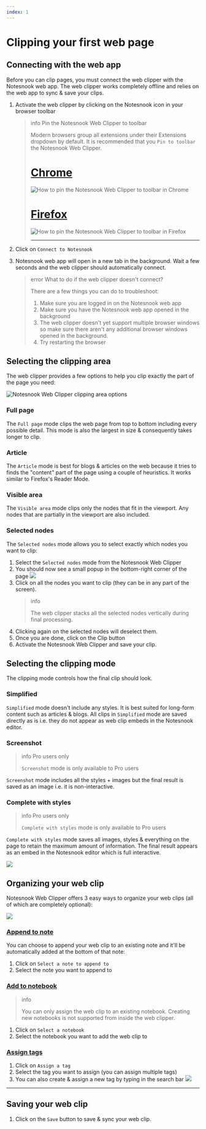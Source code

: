 ```yaml
---
index: 1
---
```


# Clipping your first web page

## Connecting with the web app

Before you can clip pages, you must connect the web clipper with the Notesnook web app. The web clipper works completely offline and relies on the web app to sync & save your clips.

1. Activate the web clipper by clicking on the Notesnook icon in your browser toolbar

   > info Pin the Notesnook Web Clipper to toolbar
   >
   > Modern browsers group all extensions under their Extensions dropdown by default. It is recommended that you `Pin to toolbar` the Notesnook Web Clipper.
   >
   > # [Chrome](#/tab/chrome)
   >
   > ![How to pin the Notesnook Web Clipper to toolbar in Chrome](/static/web-clipper/chrome-pin-to-toolbar.gif)
   >
   > # [Firefox](#/tab/firefox)
   >
   > ![How to pin the Notesnook Web Clipper to toolbar in Firefox](/static/web-clipper/firefox-pin-to-toolbar.gif)
   >
   > ***

2. Click on `Connect to Notesnook`
3. Notesnook web app will open in a new tab in the background. Wait a few seconds and the web clipper should automatically connect.
   > error What to do if the web clipper doesn't connect?
   >
   > There are a few things you can do to troubleshoot:
   >
   > 1. Make sure you are logged in on the Notesnook web app
   > 2. Make sure you have the Notesnook web app opened in the background
   > 3. The web clipper doesn't yet support multiple browser windows so make sure there aren't any additional browser windows opened in the background.
   > 4. Try restarting the browser

## Selecting the clipping area

The web clipper provides a few options to help you clip exactly the part of the page you need:

![Notesnook Web Clipper clipping area options](/static/web-clipper/clipping-area.png)

### Full page

The `Full page` mode clips the web page from top to bottom including every possible detail. This mode is also the largest in size & consequently takes longer to clip.

### Article

The `Article` mode is best for blogs & articles on the web because it tries to finds the "content" part of the page using a couple of heuristics. It works similar to Firefox's Reader Mode.

### Visible area

The `Visible area` mode clips only the nodes that fit in the viewport. Any nodes that are partially in the viewport are also included.

### Selected nodes

The `Selected nodes` mode allows you to select exactly which nodes you want to clip:

1. Select the `Selected nodes` mode from the Notesnook Web Clipper
2. You should now see a small popup in the bottom-right corner of the page
   ![](/static/web-clipper/selected-nodes-popup.png)
3. Click on all the nodes you want to clip (they can be in any part of the screen).
   > info
   >
   > The web clipper stacks all the selected nodes vertically during final processing.
4. Clicking again on the selected nodes will deselect them.
5. Once you are done, click on the Clip button
6. Activate the Notesnook Web Clipper and save your clip.

## Selecting the clipping mode

The clipping mode controls how the final clip should look.

### Simplified

`Simplified` mode doesn't include any styles. It is best suited for long-form content such as articles & blogs. All clips in `Simplified` mode are saved directly as is i.e. they do not appear as web clip embeds in the Notesnook editor.

### Screenshot

> info Pro users only
>
> `Screenshot` mode is only available to Pro users

`Screenshot` mode includes all the styles + images but the final result is saved as an image i.e. it is non-interactive.

### Complete with styles

> info Pro users only
>
> `Complete with styles` mode is only available to Pro users

`Complete with styles` mode saves all images, styles & everything on the page to retain the maximum amount of information. The final result appears as an embed in the Notesnook editor which is full interactive.

![](/static/web-clipper/web-clip-embed.gif)

## Organizing your web clip

Notesnook Web Clipper offers 3 easy ways to organize your web clips (all of which are completely optional):

![](/static/web-clipper/organize-web-clip.png)

### [Append to note](#/tab/append-to-note)

You can choose to append your web clip to an existing note and it'll be automatically added at the bottom of that note:

1. Click on `Select a note to append to`
2. Select the note you want to append to

### [Add to notebook](#/tab/add-to-notebook)

> info
>
> You can only assign the web clip to an existing notebook. Creating new notebooks is not supported from inside the web clipper.

1. Click on `Select a notebook`
2. Select the notebook you want to add the web clip to

### [Assign tags](#/tab/assign-tags)

1. Click on `Assign a tag`
2. Select the tag you want to assign (you can assign multiple tags)
3. You can also create & assign a new tag by typing in the search bar
   ![](/static/web-clipper/assign-a-tag.gif)

---

## Saving your web clip

1. Click on the `Save` button to save & sync your web clip.

